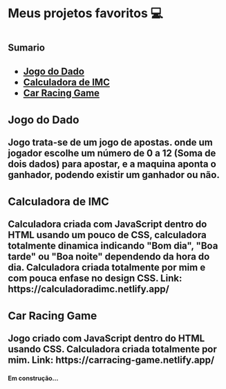 <h1>Meus projetos favoritos 💻<h1>
  <h2>Sumario<h2>
    <ul>
      <li>
        <a class="nav-link js-scroll active" href="#jogododado">Jogo do Dado</a>
      </li>
      <li>
        <a class="nav-link js-scroll" href="#calculadoradeimc">Calculadora de IMC</a>
      </li>
      <li>
        <a class="nav-link js-scroll" href="#racing">Car Racing Game</a>
      </li>
    </ul>
    <div id="jogododado">
      <h3>Jogo do Dado</h3>
        <p>Jogo trata-se de um jogo de apostas. onde um jogador escolhe um número de 0 a 12 (Soma de dois dados) para apostar, e a maquina aponta o ganhador, podendo             existir um ganhador ou não.</p>
    </div>
    <div id="calculadoradeimc">  
      <h3 href="https://calculadoradimc.netlify.app/">Calculadora de IMC</h3>
        <p>Calculadora criada com JavaScript dentro do HTML usando um pouco de CSS, calculadora totalmente dinamica indicando "Bom dia", "Boa tarde" ou "Boa noite"               dependendo da hora do dia. Calculadora criada totalmente por mim e com pouca enfase no design CSS. Link: https://calculadoradimc.netlify.app/</p>
    </div>
    <div id="racing">  
      <h3 href="https://caracinggame.netlify.app/">Car Racing Game</h3>
        <p>Jogo criado com JavaScript dentro do HTML usando CSS. Calculadora criada totalmente por mim. Link: https://carracing-game.netlify.app/</p>
    </div>
    <h4>Em construção...</h4>
